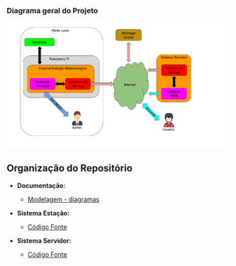 ### Diagrama geral do Projeto
![Digrama Geral do Projeto](./doc/markdown/images/diagrama-geral.png)

## Organização do Repositório

- **Documentação:**
  - [Modelagem - diagramas](./doc/README.md)

- **Sistema Estação:**
  - [Código Fonte](https://github.com/PJI29006-classroom/2020-01-estacao-metereologica-estacao-alexandre-andre-e-luiza/tree/master/sistema-estacao)

- **Sistema Servidor:**
  - [Código Fonte](https://github.com/PJI29006-classroom/2020-01-estacao-metereologica-estacao-alexandre-andre-e-luiza/tree/master/sistema-servidor)
